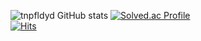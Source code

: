 <!--
**tnpfldyd/tnpfldyd** is a ✨ _special_ ✨ repository because its `README.md` (this file) appears on your GitHub profile.

Here are some ideas to get you started:

- 🔭 I’m currently working on ...
- 🌱 I’m currently learning ...
- 👯 I’m looking to collaborate on ...
- 🤔 I’m looking for help with ...
- 💬 Ask me about ...
- 📫 How to reach me: ...
- 😄 Pronouns: ...
- ⚡ Fun fact: ...
-->
![tnpfldyd GitHub stats](https://github-readme-stats.vercel.app/api?username=tnpfldyd&show_icons=true&theme=dark)
[![Solved.ac
Profile](http://mazassumnida.wtf/api/v2/generate_badge?boj=tnpfldyd)](https://solved.ac/tnpfldyd/)  
[![Hits](https://hits.seeyoufarm.com/api/count/incr/badge.svg?url=https%3A%2F%2Fgithub.com%2Ftnpfldyd&count_bg=%23FF4040&title_bg=%23555555&icon=&icon_color=%23E7E7E7&title=hits&edge_flat=false)](https://hits.seeyoufarm.com)
